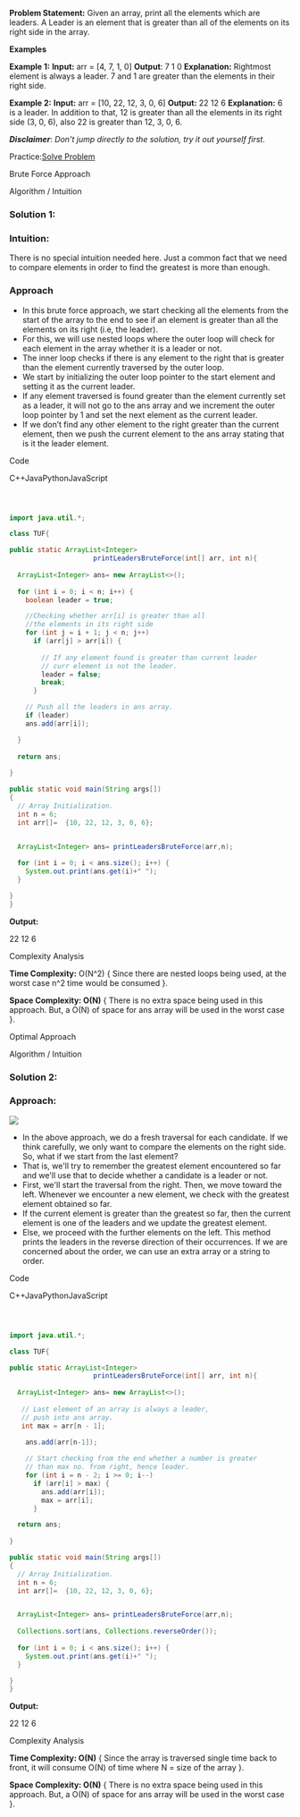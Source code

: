 
**Problem Statement:** Given an array, print all the elements which are leaders. A Leader is an element that is greater than all of the elements on its right side in the array.

**Examples**

**Example 1:**
**Input:**
 arr = [4, 7, 1, 0]
**Output**:
 7 1 0
**Explanation:**
 Rightmost element is always a leader. 7 and 1 are greater than the elements in their right side.

**Example 2:**
**Input:**
 arr = [10, 22, 12, 3, 0, 6]
**Output:**
 22 12 6
**Explanation:**
 6 is a leader. In addition to that, 12 is greater than all the elements in its right side (3, 0, 6), also 22 is greater than 12, 3, 0, 6.

**_Disclaimer_**: _Don’t jump directly to the solution, try it out yourself first._

Practice:[Solve Problem](https://takeuforward.org/plus/dsa/problems/leaders-in-an-array)

Brute Force Approach

Algorithm / Intuition

### **Solution 1:**

### **Intuition:**

There is no special intuition needed here. Just a common fact that we need to compare elements in order to find the greatest is more than enough.

### **Approach**

- In this brute force approach, we start checking all the elements from the start of the array to the end to see if an element is greater than all the elements on its right (i.e, the leader).
- For this, we will use nested loops where the outer loop will check for each element in the array whether it is a leader or not.
- The inner loop checks if there is any element to the right that is greater than the element currently traversed by the outer loop.
- We start by initializing the outer loop pointer to the start element and setting it as the current leader.
- If any element traversed is found greater than the element currently set as a leader, it will not go to the ans array and we increment the outer loop pointer by 1 and set the next element as the current leader.
- If we don’t find any other element to the right greater than the current element, then we push the current element to the ans array stating that is it the leader element.

Code

C++JavaPythonJavaScript

```java



import java.util.*;

class TUF{

public static ArrayList<Integer> 
                     printLeadersBruteForce(int[] arr, int n){
    
  ArrayList<Integer> ans= new ArrayList<>();
  
  for (int i = 0; i < n; i++) {
    boolean leader = true;

    //Checking whether arr[i] is greater than all 
    //the elements in its right side
    for (int j = i + 1; j < n; j++)
      if (arr[j] > arr[i]) {
          
        // If any element found is greater than current leader
        // curr element is not the leader.
        leader = false;
        break;
      }

    // Push all the leaders in ans array.
    if (leader)
    ans.add(arr[i]);

  }
  
  return ans;
   
}

public static void main(String args[]) 
{
  // Array Initialization.
  int n = 6;
  int arr[]=  {10, 22, 12, 3, 0, 6};


  ArrayList<Integer> ans= printLeadersBruteForce(arr,n);
  
  for (int i = 0; i < ans.size(); i++) {
    System.out.print(ans.get(i)+" ");
  }

}
}
```

**Output:**

22 12 6

Complexity Analysis

**Time Complexity:** O(N^2) { Since there are nested loops being used, at the worst case n^2 time would be consumed }.

**Space Complexity: O(N)** { There is no extra space being used in this approach. But, a O(N) of space for ans array will be used in the worst case }.

Optimal Approach

Algorithm / Intuition

### **Solution 2:**

### **Approach**:

![](https://lh3.googleusercontent.com/q9mAQ0qpQIQ83jbG_a55XKHKTOf0jpWWZPBN6jpBLqyHZLx7o7XVCCSJWVInyFNxcBP3srruP2jrEFtpZpirH7r0KXoppkXFvTrLaiFavylbb6yc0kJt2ne4Xk25ToB5R_7CLWRm)

- In the above approach, we do a fresh traversal for each candidate. If we think carefully, we only want to compare the elements on the right side. So, what if we start from the last element?
- That is, we'll try to remember the greatest element encountered so far and we'll use that to decide whether a candidate is a leader or not.
- First, we'll start the traversal from the right. Then, we move toward the left. Whenever we encounter a new element, we check with the greatest element obtained so far.
- If the current element is greater than the greatest so far, then the current element is one of the leaders and we update the greatest element.
- Else, we proceed with the further elements on the left. This method prints the leaders in the reverse direction of their occurrences. If we are concerned about the order, we can use an extra array or a string to order.

Code

C++JavaPythonJavaScript

```java



import java.util.*;

class TUF{

public static ArrayList<Integer> 
                     printLeadersBruteForce(int[] arr, int n){
    
  ArrayList<Integer> ans= new ArrayList<>();
  
   // Last element of an array is always a leader,
   // push into ans array.
   int max = arr[n - 1];

    ans.add(arr[n-1]);
    
    // Start checking from the end whether a number is greater
    // than max no. from right, hence leader.
    for (int i = n - 2; i >= 0; i--)
      if (arr[i] > max) {
        ans.add(arr[i]);
        max = arr[i];
      }

  return ans;
   
}

public static void main(String args[]) 
{
  // Array Initialization.
  int n = 6;
  int arr[]=  {10, 22, 12, 3, 0, 6};


  ArrayList<Integer> ans= printLeadersBruteForce(arr,n);
  
  Collections.sort(ans, Collections.reverseOrder());
  
  for (int i = 0; i < ans.size(); i++) {
    System.out.print(ans.get(i)+" ");
  }

}
}
```

**Output:**

22 12 6

Complexity Analysis

**Time Complexity: O(N)** { Since the array is traversed single time back to front, it will consume O(N) of time where N = size of the array }.

**Space Complexity: O(N)** { There is no extra space being used in this approach. But, a O(N) of space for ans array will be used in the worst case }.


